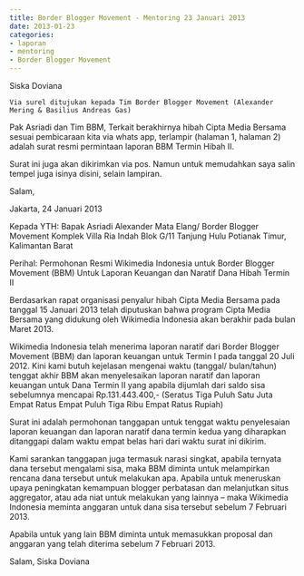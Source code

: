 ```yaml
---
title: Border Blogger Movement - Mentoring 23 Januari 2013 
date: 2013-01-23
categories:
- laporan
- mentoring
- Border Blogger Movement
---
```


Siska Doviana

    Via surel ditujukan kepada Tim Border Blogger Movement (Alexander Mering & Basilius Andreas Gas)

Pak Asriadi dan Tim BBM, Terkait berakhirnya hibah Cipta Media Bersama sesuai pembicaraan kita via whats app, terlampir (halaman 1, halaman 2) adalah surat resmi permintaan laporan BBM Termin Hibah II.

Surat ini juga akan dikirimkan via pos. Namun untuk memudahkan saya salin tempel juga isinya disini, selain lampiran.

Salam,

Jakarta, 24 Januari 2013

Kepada YTH:
Bapak Asriadi Alexander
Mata Elang/ Border Blogger Movement
Komplek Villa Ria Indah Blok G/11
Tanjung Hulu
Potianak Timur, Kalimantan Barat

Perihal: Permohonan Resmi Wikimedia Indonesia untuk Border Blogger Movement (BBM) Untuk Laporan Keuangan dan Naratif Dana Hibah 
Termin II

Berdasarkan rapat organisasi penyalur hibah Cipta Media Bersama pada tanggal 15 Januari 2013 telah diputuskan bahwa program Cipta Media
Bersama yang didukung oleh Wikimedia Indonesia akan berakhir pada bulan Maret 2013.

Wikimedia Indonesia telah menerima laporan naratif dari Border Blogger Movement (BBM) dan laporan keuangan untuk Termin I 
pada tanggal 20 Juli 2012. Kini kami butuh kejelasan mengenai waktu (tanggal/ bulan/tahun) tenggat akhir BBM  akan menyelesaikan 
laporan naratif dan laporan keuangan untuk Dana Termin II yang apabila dijumlah dari saldo sisa sebelumnya mencapai Rp.131.443.400,- 
(Seratus Tiga Puluh Satu Juta Empat Ratus Empat Puluh Tiga Ribu Empat Ratus Rupiah)

Surat ini adalah permohonan tanggapan untuk tenggat waktu penyelesaian laporan keuangan dan laporan naratif dana termin kedua yang 
diharapkan ditanggapi dalam waktu empat belas hari dari waktu surat ini dikirim.

Kami sarankan tanggapan juga termasuk narasi singkat, apabila ternyata dana tersebut mengalami sisa, maka BBM diminta untuk melampirkan
rencana dana tersebut untuk melakukan apa. Apabila untuk meneruskan upaya peningkatan kemampuan blogger perbatasan dan melanjutkan 
situs aggregator, atau ada niat untuk melakukan yang lainnya – maka Wikimedia Indonesia meminta anggaran untuk dana sisa tersebut 
sebelum 7 Februari 2013.

Apabila untuk yang lain BBM diminta untuk memasukkan proposal dan anggaran yang telah diterima sebelum 7 Februari 2013.

Salam,
Siska Doviana

